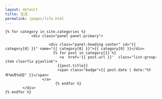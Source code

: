 ```yaml
---
layout: default
title: 生活
permalink: /pages/life.html
---
```

<div class="home">

	{% for category in site.categories %} 
	      		<div class="panel panel-primary">
				
	        			<div class="panel-heading center" id="{{ category[0] }}" name="{{ category[0] }}">{{ category[0] }}</div>
			              {% for post in category[1] %}
			                 <a  href='{{ post.url }}'  class="list-group-item clearfix pjaxlink">
				            {{post.title}}
				            <span class="badge">{{ post.date | date:"%Y年%m月%d日" }}</span>
				     </a>
			               {% endfor %}
			</div>
	{% endfor %}
	
</div>